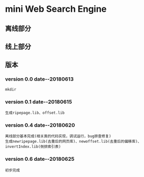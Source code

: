# mini Web Search Engine

## 离线部分

## 线上部分

## 版本

### version 0.0  date--20180613
	
	mkdir

### version 0.1  date--20180615
	
	生成ripepage.lib、offset.lib

### version 0.4  date--20180620
	
	离线部分基本完成(相关类的代码实现，调试运行，bug排查修复)
	生成newripepage.lib(去重后的网页库)、newoffset.lib(去重后的偏移库)、invertIndex.lib(倒排索引表)

### version 0.6  date--20180625
	
	初步完成
